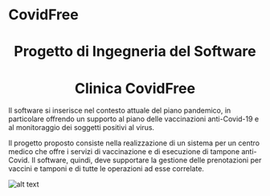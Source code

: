 # CovidFree

<h1 align="center"> Progetto di Ingegneria del Software </h1>

<h1 align="center"> Clinica CovidFree </h1>

Il software si inserisce nel contesto attuale del piano pandemico, in particolare offrendo un supporto al piano delle vaccinazioni anti-Covid-19 e al monitoraggio dei soggetti positivi al virus.

Il progetto proposto consiste nella realizzazione di un sistema per un centro medico che offre i servizi di vaccinazione e di esecuzione di tampone anti-Covid. Il software, quindi, deve supportare la gestione delle prenotazioni per vaccini e tamponi e di tutte le operazioni ad esse correlate.

![alt text](https://univpm-my.sharepoint.com/personal/s1094589_studenti_univpm_it/_layouts/15/onedrive.aspx?remoteItem=%7B%22mp%22%3A%7B%22webAbsoluteUrl%22%3A%22https%3A%2F%2Funivpm%2Dmy%2Esharepoint%2Ecom%2Fpersonal%2Fs1094589%5Fstudenti%5Funivpm%5Fit%22%2C%22listFullUrl%22%3A%22https%3A%2F%2Funivpm%2Dmy%2Esharepoint%2Ecom%2Fpersonal%2Fs1094589%5Fstudenti%5Funivpm%5Fit%2FDocuments%22%2C%22rootFolder%22%3A%22%2Fpersonal%2Fs1094589%5Fstudenti%5Funivpm%5Fit%2FDocuments%2FProgetto%20Ingegneria%20del%20Software%22%7D%2C%22rsi%22%3A%7B%22listFullUrl%22%3A%22https%3A%2F%2Funivpm%2Dmy%2Esharepoint%2Ecom%2Fpersonal%2Fs1094008%5Fstudenti%5Funivpm%5Fit%2FDocuments%22%2C%22rootFolder%22%3A%22%2Fpersonal%2Fs1094008%5Fstudenti%5Funivpm%5Fit%2FDocuments%2FProgetto%20Ingegneria%20del%20Software%2Flogo%22%2C%22webAbsoluteUrl%22%3A%22https%3A%2F%2Funivpm%2Dmy%2Esharepoint%2Ecom%2Fpersonal%2Fs1094008%5Fstudenti%5Funivpm%5Fit%22%7D%7D&id=%2Fpersonal%2Fs1094008%5Fstudenti%5Funivpm%5Fit%2FDocuments%2FProgetto%20Ingegneria%20del%20Software%2Flogo&listurl=%2Fpersonal%2Fs1094008%5Fstudenti%5Funivpm%5Fit%2FDocuments)
